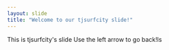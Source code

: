 ```yaml
---
layout: slide
title: "Welcome to our tjsurfcity slide!"
---
```

This is tjsurfcity's slide
Use the left arrow to go back!ls